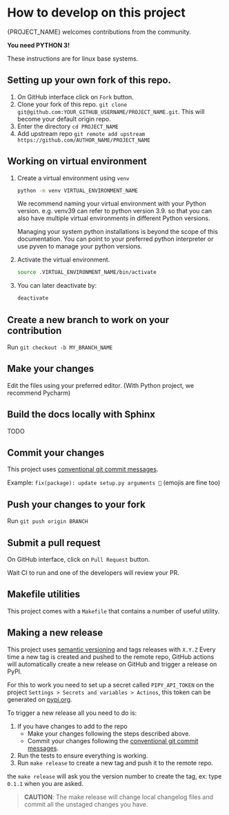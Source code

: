 # How to develop on this project

{PROJECT_NAME} welcomes contributions from the community.

**You need PYTHON 3!**

These instructions are for linux base systems.

## Setting up your own fork of this repo.

1. On GitHub interface click on `Fork` button.
2. Clone your fork of this repo. `git clone git@github.com:YOUR_GITHUB_USERNAME/PROJECT_NAME.git`. This will become your default origin repo.
3. Enter the directory `cd PROJECT_NAME`
4. Add upstream repo `git remote add upstream https://github.com/AUTHOR_NAME/PROJECT_NAME`

## Working on virtual environment

1. Create a virtual environment using `venv`

   ```bash
   python -m venv VIRTUAL_ENVIRONMENT_NAME
   ```
   We recommend naming your virtual environment with your Python version. e.g. venv39 can refer to python version 3.9. 
   so that you can also have multiple virtual environments in different Python versions.
   
   Managing your system python installations is beyond the scope of this documentation. 
   You can point to your preferred python interpreter or use pyven to manage your python versions.  

2. Activate the virtual environment.

   ```bash
   source .VIRTUAL_ENVIRONMENT_NAME/bin/activate
   ```

3. You can later deactivate by:

   ```bash
   deactivate
   ```

## Create a new branch to work on your contribution

Run `git checkout -b MY_BRANCH_NAME`

## Make your changes

Edit the files using your preferred editor. (With  Python project, we recommend Pycharm)


## Build the docs locally with Sphinx

TODO

## Commit your changes

This project uses [conventional git commit messages](https://www.conventionalcommits.org/en/v1.0.0/).

Example: `fix(package): update setup.py arguments 🎉` (emojis are fine too)

## Push your changes to your fork

Run `git push origin BRANCH`

## Submit a pull request

On GitHub interface, click on `Pull Request` button.

Wait CI to run and one of the developers will review your PR.

## Makefile utilities

This project comes with a `Makefile` that contains a number of useful utility.


## Making a new release

This project uses [semantic versioning](https://semver.org/) and tags releases with `X.Y.Z`
Every time a new tag is created and pushed to the remote repo, GitHub actions will
automatically create a new release on GitHub and trigger a release on PyPI.

For this to work you need to set up a secret called `PIPY_API_TOKEN` on the project `Settings > Secrets and variables > Actinos`, 
this token can be generated on [pypi.org](https://pypi.org/account/).

To trigger a new release all you need to do is:

1. If you have changes to add to the repo
    * Make your changes following the steps described above.
    * Commit your changes following the [conventional git commit messages](https://www.conventionalcommits.org/en/v1.0.0/).
2. Run the tests to ensure everything is working.
4. Run `make release` to create a new tag and push it to the remote repo.

the `make release` will ask you the version number to create the tag, ex: type `0.1.1` when you are asked.

> **CAUTION**:  The make release will change local changelog files and commit all the unstaged changes you have.
